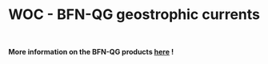 # WOC - BFN-QG geostrophic currents  

<br>

**More information on the BFN-QG products [here](https://www.worldoceancirculation.org/Products#/metadata/7fe77c80-798a-42d4-a69c-2b5f0ba81a43) !**
 

<br>  
 
  